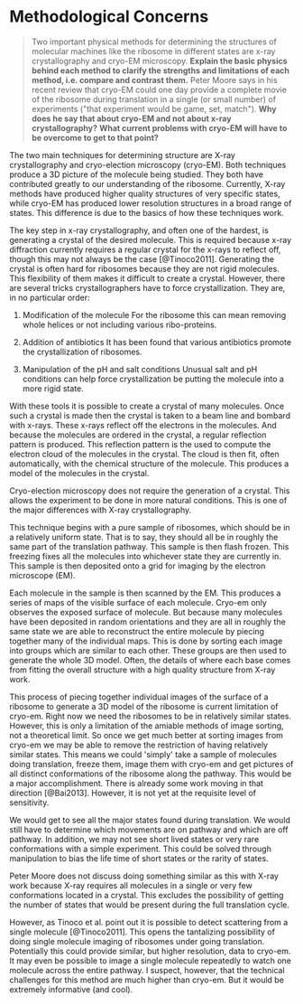 # Methodological Concerns #

> Two important physical methods for determining the structures of molecular
> machines like the ribosome in different states are x-ray crystallography and
> cryo-EM microscopy. __Explain the basic physics behind each method to clarify
> the strengths and limitations of each method, i.e. compare and contrast
> them.__ Peter Moore says in his recent review that cryo-EM could one day
> provide a complete movie of the ribosome during translation in a single (or
> small number) of experiments ("that experiment would be game, set, match").
> __Why does he say that about cryo-EM and not about x-ray crystallography?__
> __What current problems with cryo-EM will have to be overcome to get to that
> point?__

The two main techniques for determining structure are X-ray crystallography and
cryo-election microscopy (cryo-EM). Both techniques produce a 3D picture of the
molecule being studied. They both have contributed greatly to our understanding
of the ribosome. Currently, X-ray methods have produced higher quality
structures of very specific states, while cryo-EM has produced lower resolution
structures in a broad range of states. This difference is due to the basics of
how these techniques work.

The key step in x-ray crystallography, and often one of the hardest, is
generating a crystal of the desired molecule. This is required because x-ray
diffraction currently requires a regular crystal for the x-rays to reflect off,
though this may not always be the case [@Tinoco2011]. Generating the crystal is
often hard for ribosomes because they are not rigid molecules. This flexibility
of them makes it difficult to create a crystal. However, there are several
tricks crystallographers have to force crystallization. They are, in no
particular order:

1.  Modification of the molecule
    For the ribosome this can mean removing whole helices or not including
    various ribo-proteins.

2.  Addition of antibiotics
    It has been found that various antibiotics promote the crystallization of
    ribosomes.

3.  Manipulation of the pH and salt conditions
    Unusual salt and pH conditions can help force crystallization be putting the
    molecule into a more rigid state.

With these tools it is possible to create a crystal of many molecules. Once such
a crystal is made then the crystal is taken to a beam line and bombard with
x-rays. These x-rays reflect off the electrons in the molecules. And because the
molecules are ordered in the crystal, a regular reflection pattern is produced.
This reflection pattern is the used to compute the electron cloud of the
molecules in the crystal. The cloud is then fit, often automatically, with the
chemical structure of the molecule. This produces a model of the molecules in
the crystal.

Cryo-election microscopy does not require the generation of a crystal. This
allows the experiment to be done in more natural conditions. This is one of the
major differences with X-ray crystallography.

This technique begins with a pure sample of ribosomes, which should be in a
relatively uniform state. That is to say, they should all be in roughly the same
part of the translation pathway. This sample is then flash frozen. This freezing
fixes all the molecules into whichever state they are currently in. This sample
is then deposited onto a grid for imaging by the electron microscope (EM). 

Each molecule in the sample is then scanned by the EM. This produces a series of
maps of the visible surface of each molecule. Cryo-em only observes the exposed
surface of  molecule. But because many molecules have been deposited in random
orientations and they are all in roughly the same state we are able to
reconstruct the entire molecule by piecing together many of the individual maps.
This is done by sorting each image into groups which are similar to each other.
These groups are then used to generate the whole 3D model. Often, the details of
where each base comes from fitting the overall structure with a high quality
structure from X-ray work.

This process of piecing together individual images of the surface of a ribosome
to generate a 3D model of the ribosome is current limitation of cryo-em. Right
now we need the ribosomes to be in relatively similar states. However, this is
only a limitation of the amiable methods of image sorting, not a theoretical
limit.  So once we get much better at sorting images from cryo-em we may be able
to remove the restriction of having relatively similar states. This means we
could 'simply' take a sample of molecules doing translation, freeze them, image
them with cryo-em and get pictures of all distinct conformations of the ribosome
along the pathway. This would be a major accomplishment. There is already some
work moving in that direction [@Bai2013]. However, it is not yet at the
requisite level of sensitivity. 

We would get to see all the major states found during translation. We would
still have to determine which movements are on pathway and which are off
pathway. In addition, we may not see short lived states or very rare
conformations with a simple experiment. This could be solved through
manipulation to bias the life time of short states or the rarity of states.

Peter Moore does not discuss doing something similar as this with X-ray work
because X-ray requires all molecules in a single or very few conformations
located in a crystal. This excludes the possibility of getting the number of
states that would be present during the full translation cycle. 

However, as Tinoco et al. point out it is possible to detect scattering from a
single molecule [@Tinoco2011]. This opens the tantalizing possibility of doing
single molecule imaging of ribosomes under going translation. Potentially this
could provide similar, but higher resolution, data to cryo-em. It may even be
possible to image a single molecule repeatedly to watch one molecule across the
entire pathway. I suspect, however, that the technical challenges for this
method are much higher than cryo-em. But it would be extremely informative (and
cool).
